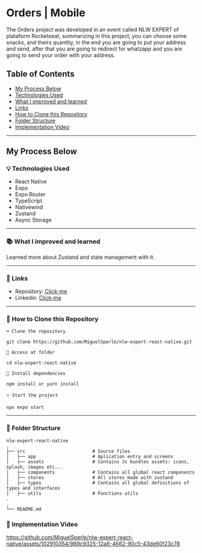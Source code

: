 # Orders | Mobile

The Orders project was developed in an event called NLW EXPERT of plataform Rocketseat, summarizing in this project, you can choose some snacks, and theirs quantity, in the end you are going to put your address and send, after that you are going to redirect for whatzapp and you are going to send your order with your address.

## Table of Contents
- [My Process Below](#my-process-below)
- [Technologies Used](#-technologies-used)
- [What I improved and learned](#-what-i-improved-and-learned)
- [Links](#-Links)
- [How to Clone this Repository](#-how-to-clone-this-repository)
- [Folder Structure](#-folder-structure)
- [Implementation Video](#-implementation-video)
---------------

## My Process Below

### 💡 Technologies Used

<ul>
  <li>React Native</li>
  <li>Expo</li>
  <li>Expo Router</li>
  <li>TypeScript</li>
  <li>Nativewind</li>
  <li>Zustand</li>
  <li>Async Storage</li>
</ul>

---------------


### 📚 What I improved and learned

Learned more about Zustand and state management with it.

---------------

### 🔗 Links

- Repository: [Click-me](https://github.com/MiguelSperle/nlw-expert-react-native)
- Linkedin: [Click-me](https://www.linkedin.com/in/miguel-sperle-851916298/)

---------------

### 🚀 How to Clone this Repository


```⌨ Clone the repository```

```
git clone https://github.com/MiguelSperle/nlw-expert-react-native.git
```

```📂 Access at folder```

```
cd nlw-expert-react-native
```

```📡 Install dependencies```

```
npm install or yarn install
```

```⭐ Start the project```

```
npx expo start
```

---------------

### 📂 Folder Structure

```plainText
nlw-expert-react-native
.
├── src                         # Source files
│   ├── app                     # Aplication entry and screens
│   ├── assets                  # Contains Js bundles assets: icons, splash, images etc...
│   ├── components              # Contains all global react components
│   ├── stores                  # All stores made with zustand
│   ├── types                   # Contains all global definitions of types and interfaces
│   ├── utils                   # Functions utils
.
.
└── README.md
```

### 🎥 Implementation Video

https://github.com/MiguelSperle/nlw-expert-react-native/assets/102910354/989c9325-12a6-4662-90c5-43de60f23c78